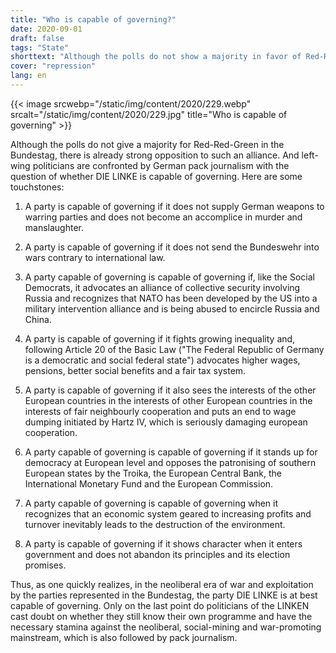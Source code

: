 ```yaml
---
title: "Who is capable of governing?"
date: 2020-09-01
draft: false
tags: "State"
shorttext: "Although the polls do not show a majority in favor of Red-Red-Green in the Bundestag, there is already strong opposition to such an alliance."
cover: "repression"
lang: en
---
```


{{< image srcwebp="/static/img/content/2020/229.webp" srcalt="/static/img/content/2020/229.jpg" title="Who is capable of governing" >}}

Although the polls do not give a majority for Red-Red-Green in the Bundestag, there is already strong opposition to such an alliance. And left-wing politicians are confronted by German pack journalism with the question of whether DIE LINKE is capable of governing. Here are some touchstones:

  1. A party is capable of governing if it does not supply German weapons to warring parties and does not become an accomplice in murder and manslaughter.

  2. A party is capable of governing if it does not send the Bundeswehr into wars contrary to international law.

  3. A party capable of governing is capable of governing if, like the Social Democrats, it advocates an alliance of collective security involving Russia and recognizes that NATO has been developed by the US into a military intervention alliance and is being abused to encircle Russia and China.

  4. A party is capable of governing if it fights growing inequality and, following Article 20 of the Basic Law ("The Federal Republic of Germany is a democratic and social federal state") advocates higher wages, pensions, better social benefits and a fair tax system.

  5. A party is capable of governing if it also sees the interests of the other European countries in the interests of other European countries in the interests of fair neighbourly cooperation and puts an end to wage dumping initiated by Hartz IV, which is seriously damaging european cooperation.

  6. A party capable of governing is capable of governing if it stands up for democracy at European level and opposes the patronising of southern European states by the Troika, the European Central Bank, the International Monetary Fund and the European Commission.

  7. A party capable of governing is capable of governing when it recognizes that an economic system geared to increasing profits and turnover inevitably leads to the destruction of the environment.

  8. A party is capable of governing if it shows character when it enters government and does not abandon its principles and its election promises.

Thus, as one quickly realizes, in the neoliberal era of war and exploitation by the parties represented in the Bundestag, the party DIE LINKE is at best capable of governing. Only on the last point do politicians of the LINKEN cast doubt on whether they still know their own programme and have the necessary stamina against the neoliberal, social-mining and war-promoting mainstream, which is also followed by pack journalism.
